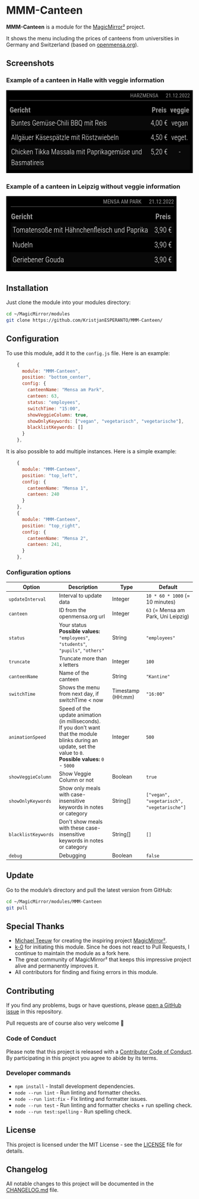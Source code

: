 # MMM-Canteen

**MMM-Canteen** is a module for the [MagicMirror²](https://github.com/MagicMirrorOrg/MagicMirror) project.

It shows the menu including the prices of canteens from universities in Germany and Switzerland (based on [openmensa.org](https://openmensa.org)).

## Screenshots

### Example of a canteen in Halle with veggie information

![Example of a canteen in Halle with veggie information](img/example1.png)

### Example of a canteen in Leipzig without veggie information

![Example of a canteen in Leipzig](img/example2.png)

## Installation

Just clone the module into your modules directory:

```bash
cd ~/MagicMirror/modules
git clone https://github.com/KristjanESPERANTO/MMM-Canteen/
```

## Configuration

To use this module, add it to the `config.js` file. Here is an example:

```javascript
    {
      module: "MMM-Canteen",
      position: "bottom_center",
      config: {
        canteenName: "Mensa am Park",
        canteen: 63,
        status: "employees",
        switchTime: "15:00",
        showVeggieColumn: true,
        showOnlyKeywords: ["vegan", "vegetarisch", "vegetarische"],
        blacklistKeywords: []
      }
    },
```

It is also possible to add multiple instances. Here is a simple example:

```javascript
    {
      module: "MMM-Canteen",
      position: "top_left",
      config: {
        canteenName: "Mensa 1",
        canteen: 240
      }
    },
    {
      module: "MMM-Canteen",
      position: "top_right",
      config: {
        canteenName: "Mensa 2",
        canteen: 241,
      }
    },
```

### Configuration options

<!-- prettier-ignore-start -->
| Option             | Description                                                                                                                                                                 | Type              | Default                             |
|--------------------|-----------------------------------------------------------------------------------------------------------------------------------------------------------------------------|-------------------|-------------------------------------|
| `updateInterval`   | Interval to update data                                                                                                                                                     | Integer           | `10 * 60 * 1000` (= 10 minutes)     |
| `canteen`          | ID from the openmensa.org url                                                                                                                                               | Integer           | `63` (= Mensa am Park, Uni Leipzig) |
| `status`           | Your status  <br> **Possible values:** `"employees"`, `"students"`, `"pupils"`, `"others"`                                                                                  | String            | `"employees"`                       |
| `truncate`         | Truncate more than x letters                                                                                                                                                | Integer           | `100`                               |
| `canteenName`      | Name of the canteen                                                                                                                                                         | String            | `"Kantine"`                         |
| `switchTime`       | Shows the menu from next day, if switchTime < now                                                                                                                           | Timestamp (HH:mm) | `"16:00"`                           |
| `animationSpeed`   | Speed of the update animation (in milliseconds).<br>If you don't want that the module blinks during an update, set the value to `0`. <br> **Possible values:** `0` - `5000` | Integer           | `500`                               |
| `showVeggieColumn` | Show Veggie Column or not                                                                                                                                                   | Boolean           | `true`                              |
| `showOnlyKeywords` | Show only meals with case-insensitive keywords in notes or category                                                                                                         | String[]          | `["vegan", "vegetarisch", "vegetarische"]`                                |
| `blacklistKeywords` | Don't show meals with these case-insensitive keywords in notes or category                                                                                                  | String[]          | `[]`                                |
| `debug`            | Debugging                                                                                                                                                                   | Boolean           | `false`                             |
<!-- prettier-ignore-end -->

## Update

Go to the module’s directory and pull the latest version from GitHub:

```bash
cd ~/MagicMirror/modules/MMM-Canteen
git pull
```

## Special Thanks

- [Michael Teeuw](https://github.com/MichMich) for creating the inspiring project [MagicMirror²](https://github.com/MagicMirrorOrg/MagicMirror).
- [k-0](https://github.com/k-0/) for initiating this module. Since he does not react to Pull Requests, I continue to maintain the module as a fork here.
- The great community of MagicMirror² that keeps this impressive project alive and permanently improves it.
- All contributors for finding and fixing errors in this module.

## Contributing

If you find any problems, bugs or have questions, please [open a GitHub issue](https://github.com/KristjanESPERANTO/MMM-Canteen/issues) in this repository.

Pull requests are of course also very welcome 🙂

### Code of Conduct

Please note that this project is released with a [Contributor Code of Conduct](CODE_OF_CONDUCT.md). By participating in this project you agree to abide by its terms.

### Developer commands

- `npm install` - Install development dependencies.
- `node --run lint` - Run linting and formatter checks.
- `node --run lint:fix` - Fix linting and formatter issues.
- `node --run test` - Run linting and formatter checks + run spelling check.
- `node --run test:spelling` - Run spelling check.

## License

This project is licensed under the MIT License - see the [LICENSE](LICENSE.md) file for details.

## Changelog

All notable changes to this project will be documented in the [CHANGELOG.md](./CHANGELOG.md) file.
